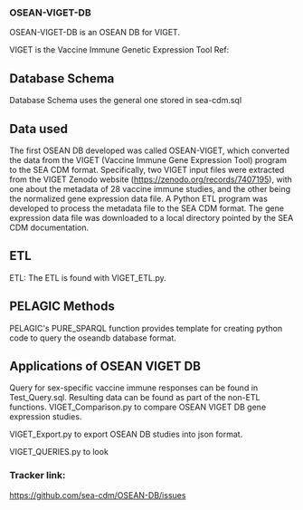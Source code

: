 ### OSEAN-VIGET-DB

OSEAN-VIGET-DB is an OSEAN DB for VIGET.

VIGET is the Vaccine Immune Genetic Expression Tool
Ref: 

## Database Schema
Database Schema uses the general one stored in sea-cdm.sql

## Data used 

The first OSEAN DB developed was called OSEAN-VIGET, which converted the data from the VIGET (Vaccine Immune Gene Expression Tool) program to the SEA CDM format. Specifically, two VIGET input files were extracted from the VIGET Zenodo website (https://zenodo.org/records/7407195), with one about the metadata of 28 vaccine immune studies, and the other being the normalized gene expression data file. A Python ETL program was developed to process the metadata file to the SEA CDM format. The gene expression data file was downloaded to a local directory pointed by the SEA CDM documentation.

## ETL

ETL: The ETL is found with VIGET_ETL.py.

## PELAGIC Methods 

PELAGIC's PURE_SPARQL function provides template for creating python code to query the oseandb database format. 


## Applications of OSEAN VIGET DB  

Query for sex-specific vaccine immune responses can be found in Test_Query.sql.
Resulting data can be found as part of the non-ETL functions.
VIGET_Comparison.py to compare OSEAN VIGET DB  gene expression studies.

VIGET_Export.py to export OSEAN DB studies into json format.

VIGET_QUERIES.py to look 


### Tracker link:  
https://github.com/sea-cdm/OSEAN-DB/issues 
